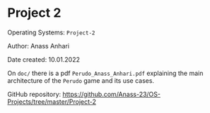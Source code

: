 # Project 2

Operating Systems: `Project-2`

Author: Anass Anhari

Date created: 10.01.2022

On `doc/` there is a pdf `Perudo_Anass_Anhari.pdf` explaining the main architecture
of the `Perudo` game and its use cases.

GitHub repository:
https://github.com/Anass-23/OS-Projects/tree/master/Project-2